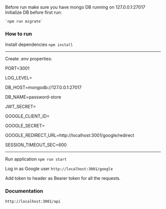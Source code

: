 Before run make sure you have mongo DB running on 127.0.0.1:27017
Initialize DB before first run:

    `npm run migrate`

### How to run
Install dependencies `npm install`

---

Create .env properties:

PORT=3001

LOG_LEVEL=

DB_HOST=mongodb://127.0.0.1:27017

DB_NAME=password-store

JWT_SECRET=

GOOGLE_CLIENT_ID=

GOOGLE_SECRET=

GOOGLE_REDIRECT_URL=http://localhost:3001/google/redirect

SESSION_TIMEOUT_SEC=600

---

Run application `npm run start`

Log in as Google user `http://localhost:3001/google`

Add token to header as Bearer token for all the requests.


### Documentation

`http://localhost:3001/api`